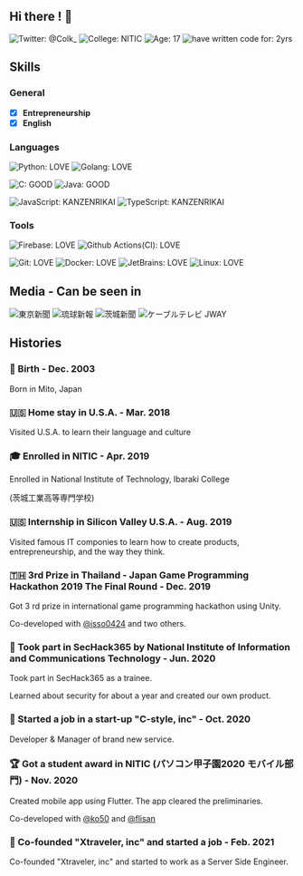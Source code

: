 ## Hi there ! 👋

![Twitter: @Colk_](https://img.shields.io/badge/Twiter-@Colk__-blue?style=for-the-badge)
![College: NITIC](https://img.shields.io/badge/School-NITIC-red?style=for-the-badge)
![Age: 17](https://img.shields.io/badge/Age-17-orange?style=for-the-badge)
![have written code for: 2yrs](https://img.shields.io/badge/Have_written_code_for-2_yrs-critical?style=for-the-badge)

## Skills
### General
- [x] **Entrepreneurship**
- [x] **English**

### Languages
![Python: LOVE](https://img.shields.io/badge/Python-LOVE-blue?style=for-the-badge)
![Golang: LOVE](https://img.shields.io/badge/Golang-LOVE-blue?style=for-the-badge)

![C: GOOD](https://img.shields.io/badge/C-GOOD-orange?style=for-the-badge)
![Java: GOOD](https://img.shields.io/badge/Java-GOOD-orange?style=for-the-badge)

![JavaScript: KANZENRIKAI](https://img.shields.io/badge/JavaScript-LEARNING-green?style=for-the-badge)
![TypeScript: KANZENRIKAI](https://img.shields.io/badge/TypeScript-LEARNING-green?style=for-the-badge)

### Tools
![Firebase: LOVE](https://img.shields.io/badge/Firebase-LOVE-blue?style=for-the-badge)
![Github Actions(CI): LOVE](https://img.shields.io/badge/Github_Actions_(CI)-LOVE-blue?style=for-the-badge)

![Git: LOVE](https://img.shields.io/badge/Git-LOVE-blue?style=for-the-badge)
![Docker: LOVE](https://img.shields.io/badge/Docker-LOVE-blue?style=for-the-badge)
![JetBrains: LOVE](https://img.shields.io/badge/JetBrains_IDE-LOVE-blue?style=for-the-badge)
![Linux: LOVE](https://img.shields.io/badge/Linux-LOVE-blue?style=for-the-badge)

## Media - Can be seen in
![東京新聞](https://img.shields.io/badge/-東京新聞-orange?style=for-the-badge)
![琉球新報](https://img.shields.io/badge/-琉球新報-orange?style=for-the-badge)
![茨城新聞](https://img.shields.io/badge/-茨城新聞-orange?style=for-the-badge)
![ケーブルテレビ JWAY](https://img.shields.io/badge/-ケーブルテレビ_JWAY-orange?style=for-the-badge)

## Histories
### 🎂 Birth - Dec. 2003
Born in Mito, Japan

### 🇺🇸 Home stay in U.S.A. - Mar. 2018
Visited U.S.A. to learn their language and culture

### 🎓️ Enrolled in NITIC - Apr. 2019
Enrolled in National Institute of Technology, Ibaraki College

(茨城工業高等専門学校)

### 🇺🇸 Internship in Silicon Valley U.S.A. - Aug. 2019
Visited famous IT componies to learn how to create products, entrepreneurship, and the way they think.

### 🇹🇭 3rd Prize in Thailand - Japan Game Programming Hackathon 2019 The Final Round - Dec. 2019
Got 3 rd prize in international game programming hackathon using Unity.

Co-developed with [@isso0424](https://github.com/isso0424) and two others.

### 🔑 Took part in SecHack365 by National Institute of Information and Communications Technology - Jun. 2020
Took part in SecHack365 as a trainee.

Learned about security for about a year and created our own product.

### 🏢 Started a job in a start-up "C-style, inc" - Oct. 2020
Developer & Manager of brand new service.

### 🏆 Got a student award in NITIC (パソコン甲子園2020 モバイル部門) - Nov. 2020
Created mobile app using Flutter. The app cleared the preliminaries.

Co-developed with [@ko50](https://github.com/ko50) and [@flisan](https://github.com/flisan)

### 🏢 Co-founded "Xtraveler, inc" and started a job - Feb. 2021
Co-founded "Xtraveler, inc" and started to work as a Server Side Engineer.
